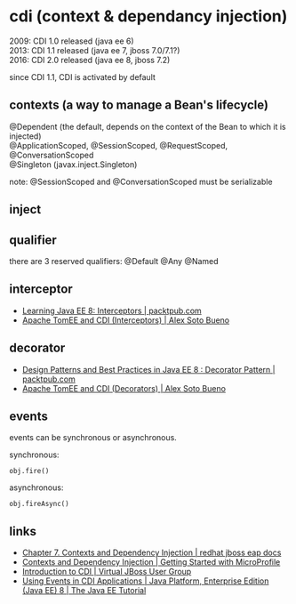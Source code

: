 # cdi (context & dependancy injection)

2009: CDI 1.0 released (java ee 6)  
2013: CDI 1.1 released (java ee 7, jboss 7.0/7.1?)  
2016: CDI 2.0 released (java ee 8, jboss 7.2)  

since CDI 1.1, CDI is activated by default

## contexts (a way to manage a Bean's lifecycle)
@Dependent (the default, depends on the context of the Bean to which it is injected)  
@ApplicationScoped, @SessionScoped, @RequestScoped,  
@ConversationScoped  
@Singleton (javax.inject.Singleton)

note: @SessionScoped and @ConversationScoped must be serializable

## inject

## qualifier

there are 3 reserved qualifiers:
@Default
@Any
@Named

## interceptor
* [Learning Java EE 8: Interceptors | packtpub.com](https://www.youtube.com/watch?v=ZDnctWW301k)
* [Apache TomEE and CDI (Interceptors) | Alex Soto Bueno](https://www.youtube.com/watch?v=jLAd_Y2ztrU)

## decorator
* [Design Patterns and Best Practices in Java EE 8 : Decorator Pattern | packtpub.com](https://www.youtube.com/watch?v=0iLqRq8CyOk)
* [Apache TomEE and CDI (Decorators) | Alex Soto Bueno](https://www.youtube.com/watch?v=s8TJFub2m7c)

## events

events can be synchronous or asynchronous.

synchronous:
```
obj.fire()
```

asynchronous:
```
obj.fireAsync()
```

## links
* [Chapter 7. Contexts and Dependency Injection | redhat jboss eap docs](https://access.redhat.com/documentation/en-us/red_hat_jboss_enterprise_application_platform/7.2/html/development_guide/contexts_and_dependency_injection)
* [Contexts and Dependency Injection | Getting Started with MicroProfile](https://www.youtube.com/watch?v=Q8jHRDu9Fbo)
* [Introduction to CDI | Virtual JBoss User Group](https://www.youtube.com/watch?v=E0lhfKIHclc)
* [Using Events in CDI Applications | Java Platform, Enterprise Edition (Java EE) 8 | The Java EE Tutorial](https://javaee.github.io/tutorial/cdi-adv005.html)
